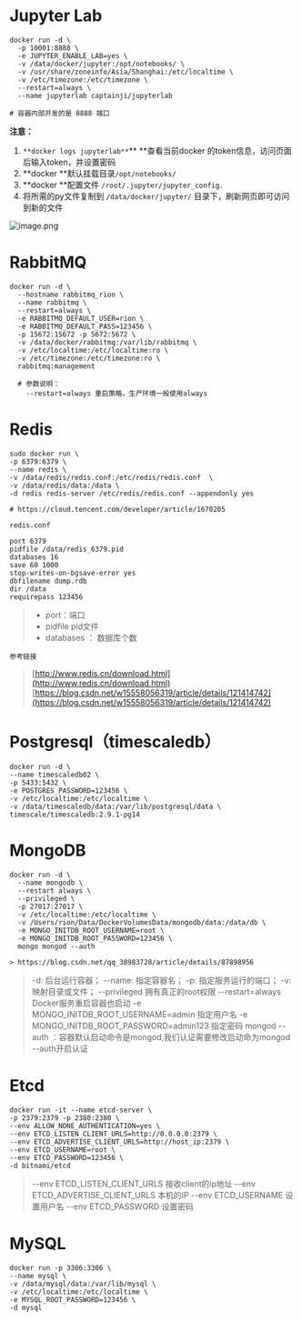 
# Jupyter Lab
```shell
docker run -d \
  -p 10001:8888 \
  -e JUPYTER_ENABLE_LAB=yes \
  -v /data/docker/jupyter:/opt/notebooks/ \
  -v /usr/share/zoneinfo/Asia/Shanghai:/etc/localtime \
  -v /etc/timezone:/etc/timezone \
  --restart=always \
  --name jupyterlab captainji/jupyterlab

# 容器内部开发的是 8888 端口
```
**注意：**

1. `**docker logs jupyterlab**`** **查看当前docker 的token信息，访问页面后输入token，并设置密码
2. **docker **默认挂载目录`/opt/notebooks/` 
3. **docker **配置文件 `/root/.jupyter/jupyter_config.`
4. 将所需的py文件复制到 `/data/docker/jupyter/` 目录下，刷新网页即可访问到新的文件

![image.png](https://cdn.nlark.com/yuque/0/2022/png/22315891/1667035958382-592523ce-fa50-4b11-830e-2f631ce65ca1.png#averageHue=%23fcfbfa&clientId=u8d32f7a7-2af3-4&from=paste&height=783&id=ue19d11c1&name=image.png&originHeight=1175&originWidth=2240&originalType=binary&ratio=1&rotation=0&showTitle=false&size=135154&status=done&style=none&taskId=ub362d2e3-46e8-4d6b-9b46-bae6d14ab5a&title=&width=1493.3333333333333)

# RabbitMQ
```shell
docker run -d \
  --hostname rabbitmq_rion \
  --name rabbitmq \
  --restart=always \
  -e RABBITMQ_DEFAULT_USER=rion \
  -e RABBITMQ_DEFAULT_PASS=123456 \
  -p 15672:15672 -p 5672:5672 \
  -v /data/docker/rabbitmq:/var/lib/rabbitmq \
  -v /etc/localtime:/etc/localtime:ro \
  -v /etc/timezone:/etc/timezone:ro \
  rabbitmq:management

  # 参数说明：
    --restart=always 重启策略，生产环境一般使用always
```


# Redis
```
sudo docker run \
-p 6379:6379 \
--name redis \
-v /data/redis/redis.conf:/etc/redis/redis.conf  \
-v /data/redis/data:/data \
-d redis redis-server /etc/redis/redis.conf --appendonly yes

# https://cloud.tencent.com/developer/article/1670205
```
`redis.conf`
```
port 6379
pidfile /data/redis_6379.pid
databases 16
save 60 1000
stop-writes-on-bgsave-error yes
dbfilename dump.rdb
dir /data
requirepass 123456
```
> - port：端口
> - pidfile pid文件
> - databases ： 数据库个数

`参考链接`
> [http://www.redis.cn/download.html](http://www.redis.cn/download.html)
> [https://blog.csdn.net/w15558056319/article/details/121414742](https://blog.csdn.net/w15558056319/article/details/121414742)


# Postgresql（timescaledb）
```
docker run -d \
--name timescaledb02 \
-p 5433:5432 \
-e POSTGRES_PASSWORD=123456 \
-v /etc/localtime:/etc/localtime \
-v /data/timescaledb/data:/var/lib/postgresql/data \
timescale/timescaledb:2.9.1-pg14
```

# MongoDB
```
docker run -d \
  --name mongodb \
  --restart always \
  --privileged \
  -p 27017:27017 \
  -v /etc/localtime:/etc/localtime \
  -v /Users/rion/Data/DockerVolumesData/mongodb/data:/data/db \
  -e MONGO_INITDB_ROOT_USERNAME=root \
  -e MONGO_INITDB_ROOT_PASSWORD=123456 \
  mongo mongod --auth

> https://blog.csdn.net/qq_38983728/article/details/87898956
```
> -d: 后台运行容器；
> --name: 指定容器名；
> -p: 指定服务运行的端口；
> -v: 映射目录或文件；
> --privileged 拥有真正的root权限
> --restart=always Docker服务重启容器也启动
> -e MONGO_INITDB_ROOT_USERNAME=admin 指定用户名
> -e MONGO_INITDB_ROOT_PASSWORD=admin123 指定密码
> mongod --auth ：容器默认启动命令是mongod,我们认证需要修改启动命为mongod --auth开启认证



# Etcd
```
docker run -it --name etcd-server \
-p 2379:2379 -p 2380:2380 \
--env ALLOW_NONE_AUTHENTICATION=yes \
--env ETCD_LISTEN_CLIENT_URLS=http://0.0.0.0:2379 \
--env ETCD_ADVERTISE_CLIENT_URLS=http://host_ip:2379 \
--env ETCD_USERNAME=root \
--env ETCD_PASSWORD=123456 \
-d bitnami/etcd
```
> --env ETCD_LISTEN_CLIENT_URLS 接收client的ip地址
> --env ETCD_ADVERTISE_CLIENT_URLS 本机的IP
> --env ETCD_USERNAME 设置用户名
> --env ETCD_PASSWORD 设置密码

# MySQL
```
docker run -p 3306:3306 \
--name mysql \
-v /data/mysql/data:/var/lib/mysql \
-v /etc/localtime:/etc/localtime \
-e MYSQL_ROOT_PASSWORD=123456 \
-d mysql
```
